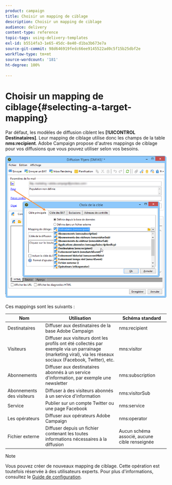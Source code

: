 ```yaml
---
product: campaign
title: Choisir un mapping de ciblage
description: Choisir un mapping de ciblage
audience: delivery
content-type: reference
topic-tags: using-delivery-templates
exl-id: b5514fa3-1e65-45dc-8e40-d1ba3b673e7a
source-git-commit: 98d646919fedc66ee9145522ad0c5f15b25dbf2e
workflow-type: tm+mt
source-wordcount: '181'
ht-degree: 100%

---
```


# Choisir un mapping de ciblage{#selecting-a-target-mapping}

Par défaut, les modèles de diffusion ciblent les **[!UICONTROL Destinataires]**. Leur mapping de ciblage utilise donc les champs de la table **nms:recipient**. Adobe Campaign propose d&#39;autres mappings de ciblage pour vos diffusions que vous pouvez utiliser selon vos besoins.

![](assets/delivery_select_mapping.png)

Ces mappings sont les suivants :

| Nom | Utilisation | Schéma standard |
|---|---|---|
| Destinataires | Diffuser aux destinataires de la base Adobe Campaign | nms:recipient |
| Visiteurs | Diffuser aux visiteurs dont les profils ont été collectés par exemple via un parrainage (marketing viral), via les réseaux sociaux (Facebook, Twitter), etc. | mns:visitor |
| Abonnements  | Diffuser aux destinataires abonnés à un service d&#39;information, par exemple une newsletter | nms:subscription |
| Abonnements des visiteurs | Diffuser à des visiteurs abonnés à un service d&#39;information | nms:visitorSub |
| Service | Publier sur un compte Twitter ou une page Facebook | nms:service |
| Les opérateurs | Diffuser aux opérateurs Adobe Campaign | nms:operator |
| Fichier externe | Diffuser depuis un fichier contenant les toutes informations nécessaires à la diffusion | Aucun schéma associé, aucune cible renseignée |

>[!NOTE]
>
>Vous pouvez créer de nouveaux mapping de ciblage. Cette opération est toutefois réservée à des utilisateurs experts. Pour plus d&#39;informations, consultez le [Guide de configuration](../../configuration/using/target-mapping.md).
